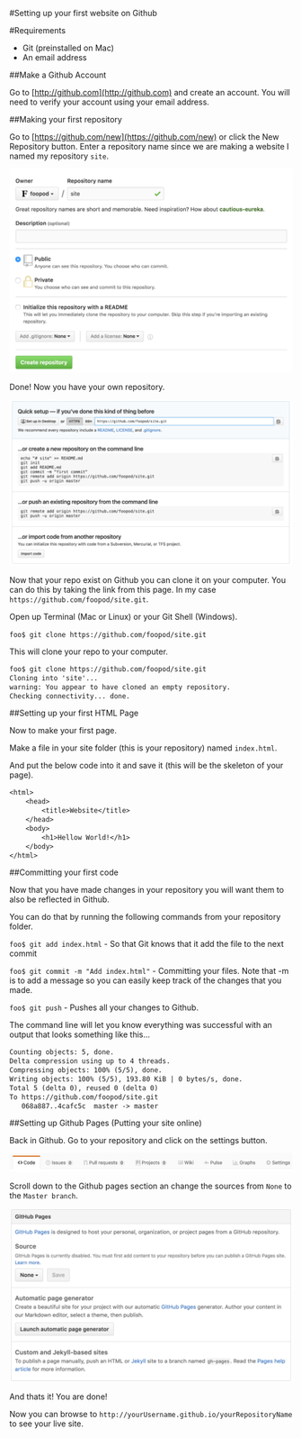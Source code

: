 #Setting up your first website on Github

#Requirements
+ Git (preinstalled on Mac)
+ An email address

##Make a Github Account

Go to [http://github.com](http://github.com) and create an account. You will need to verify your account using your email address.

##Making your first repository

Go to [https://github.com/new](https://github.com/new) or click the New Repository button. Enter a repository name since we are making a website I named my repository `site`.

![](img1.png)

Done! Now you have your own repository. 

![](img2.png)

Now that your repo exist on Github you can clone it on your computer. You can do this by taking the link from this page. In my case `https://github.com/foopod/site.git`.

Open up Terminal (Mac or Linux) or your Git Shell (Windows).

`foo$ git clone https://github.com/foopod/site.git`

This will clone your repo to your computer.

```
foo$ git clone https://github.com/foopod/site.git
Cloning into 'site'...
warning: You appear to have cloned an empty repository.
Checking connectivity... done.
```

##Setting up your first HTML Page

Now to make your first page.

Make a file in your site folder (this is your repository) named `index.html`.

And put the below code into it and save it (this will be the skeleton of your page).

```
<html>
    <head>
        <title>Website</title>
    </head>
    <body>
        <h1>Hellow World!</h1>
    </body>
</html>
```

##Committing your first code

Now that you have made changes in your repository you will want them to also be reflected in Github.

You can do that by running the following commands from your repository folder.

`foo$ git add index.html` - So that Git knows that it add the file to the next commit

`foo$ git commit -m "Add index.html"` - Committing your files. Note that -m is to add a message so you can easily keep track of the changes that you made.

`foo$ git push` - Pushes all your changes to Github.

The command line will let you know everything was successful with an output that looks something like this...

```
Counting objects: 5, done.
Delta compression using up to 4 threads.
Compressing objects: 100% (5/5), done.
Writing objects: 100% (5/5), 193.80 KiB | 0 bytes/s, done.
Total 5 (delta 0), reused 0 (delta 0)
To https://github.com/foopod/site.git
   068a887..4cafc5c  master -> master
```

##Setting up Github Pages (Putting your site online)

Back in Github. Go to your repository and click on the settings button.

![](img3.png)

Scroll down to the Github pages section an change the sources from `None` to the `Master branch`.

![](img4.png)

And thats it! You are done!

Now you can browse to `http://yourUsername.github.io/yourRepositoryName` to see your live site.